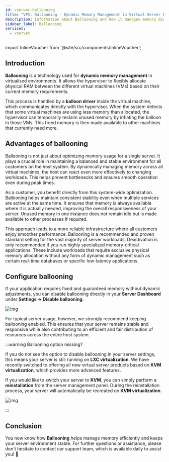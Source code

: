 ```yaml
---
id: vserver-ballooning
title: "VPS: Ballooning - Dynamic Memory Management in Virtual Server Environments"
description: Information about Ballooning and how it manages memory dynamically for VPS at ZAP-Hosting - ZAP-Hosting.com documentation
sidebar_label: Ballooning
services:
  - vserver
---
```


import InlineVoucher from '@site/src/components/InlineVoucher';

## Introduction

**Ballooning** is a technology used for **dynamic memory management** in virtualized environments. It allows the hypervisor to flexibly allocate physical RAM between the different virtual machines (VMs) based on their current memory requirements.

This process is handled by a **balloon driver** inside the virtual machine, which communicates directly with the hypervisor. When the system detects that some virtual machines are using less memory than allocated, the hypervisor can temporarily reclaim unused memory by inflating the balloon in those VMs. This freed memory is then made available to other machines that currently need more.



## Advantages of ballooning

Ballooning is not just about optimizing memory usage for a single server. It plays a crucial role in maintaining a balanced and stable environment for all customers on the host system. By dynamically managing memory across all virtual machines, the host can react even more effectively to changing workloads. This helps prevent bottlenecks and ensures smooth operation even during peak times.

As a customer, you benefit directly from this system-wide optimization. Ballooning helps maintain consistent stability even when multiple services are active at the same time. It ensures that memory is always available where it is actually needed, improving the overall responsiveness of your server. Unused memory in one instance does not remain idle but is made available to other processes if required.

This approach leads to a more reliable infrastructure where all customers enjoy smoother performance. Ballooning is a recommended and proven standard setting for the vast majority of server workloads. Deactivation is only recommended if you run highly specialized memory-critical applications. These include workloads that require exclusive physical memory allocation without any form of dynamic management such as certain real-time databases or specific low-latency applications.



## Configure ballooning

If your application requires fixed and guaranteed memory without dynamic adjustments, you can disable ballooning directly in your **Server Dashboard** under **Settings → Disable ballooning**.

![img](https://screensaver01.zap-hosting.com/index.php/s/zK92KzbQ7LQe79d/download)

For typical server usage, however, we strongly recommend keeping ballooning enabled. This ensures that your server remains stable and responsive while also contributing to an efficient and fair distribution of resources across the entire host system.

:::warning Ballooning option missing?

If you do not see the option to disable ballooning in your server settings, this means your server is still running on **LXC virtualization**. We have recently switched to offering all new virtual server products based on **KVM virtualization**, which provides more advanced features.

If you would like to switch your server to **KVM**, you can simply perform a **reinstallation** from the server management panel. During the reinstallation process, your server will automatically be recreated on **KVM virtualization**.

![img](https://screensaver01.zap-hosting.com/index.php/s/Mcq4SyD92XKSZ3E/download)

:::

## Conclusion

You now know how **Ballooning** helps manage memory efficiently and keeps your server environment stable. For further questions or assistance, please don't hesitate to contact our support team, which is available daily to assist you! 🙂

<InlineVoucher />

